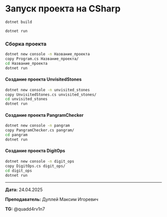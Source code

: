 # Запуск проекта на CSharp

```bash
dotnet build
```

```bash
dotnet run
```

### Сборка проекта

```bash
dotnet new console -n Название_проекта
copy Program.cs Название_проекта/
cd Название_проекта
dotnet run
```

#### Создание проекта UnvisitedStones

```bash
dotnet new console -n unvisited_stones
copy UnvisitedStones.cs unvisited_stones/
cd unvisited_stones
dotnet run
```

#### Создание проекта PangramChecker

```bash
dotnet new console -n pangram
copy PangramChecker.cs pangram/
cd pangram
dotnet run
```

#### Создание проекта DigitOps

```bash
dotnet new console -n digit_ops
copy DigitOps.cs digit_ops/
cd digit_ops
dotnet run
```

---

**Дата:** 24.04.2025

**Преподаватель:** Дуплей Максим Игоревич

**TG:** @quadd4rv1n7
